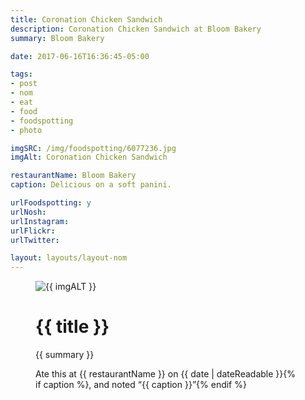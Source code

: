 ```yaml
---
title: Coronation Chicken Sandwich
description: Coronation Chicken Sandwich at Bloom Bakery
summary: Bloom Bakery

date: 2017-06-16T16:36:45-05:00

tags:
- post
- nom
- eat
- food
- foodspotting
- photo

imgSRC: /img/foodspotting/6077236.jpg
imgAlt: Coronation Chicken Sandwich

restaurantName: Bloom Bakery
caption: Delicious on a soft panini.

urlFoodspotting: y
urlNosh:
urlInstagram:
urlFlickr:
urlTwitter:

layout: layouts/layout-nom
---
```

<figure class="nom">
	<img class="u-photo img-border" src="{{ imgSRC }}" alt="{{ imgALT }}">
	<figcaption>
		<h1 class="title p-name">{{ title }}</h1>
		<p class="summary">{{ summary }}</p>
		<p>Ate this at {{ restaurantName }} on <time class="dt-published" datetime="{{ date | dateIso }}">{{ date | dateReadable }}</time>{% if caption %}, and noted <q class="caption">{{ caption }}</q>{% endif %}
	</figcaption>
</figure>